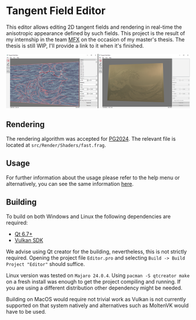 # Tangent Field Editor
This editor allows editing 2D tangent fields and rendering in real-time the anisotropic appearance defined by such fields. This project is the result of my internship in the team [MFX](https://mfx.loria.fr/) on the occasion of my master's thesis. The thesis is still WIP, I'll provide a link to it when it's finished.

![preview of the user interface of the software](assets/preview.png)

## Rendering
The rendering algorithm was accepted for [PG2024](https://pg2024.hsu.edu.cn/). The relevant file is located at `src/Render/Shaders/fast.frag`.

## Usage
For further information about the usage please refer to the help menu or alternatively, you can see the same information [here](assets/help.md).

## Building
To build on both Windows and Linux the following dependencies are required:
- [Qt 6.7+](https://www.qt.io/download-dev)
- [Vulkan SDK](https://vulkan.lunarg.com)

We advise using Qt creator for the building, nevertheless, this is not strictly required. Opening the project file `Editor.pro` and selecting `Build -> Build Project "Editor"` should suffice.

Linux version was tested on `Majaro 24.0.4`. Using `pacman -S qtcreator make` on a fresh install was enough to get the project compiling and running. If you are using a different distribution other dependency might be needed.

Building on MacOS would require not trivial work as Vulkan is not currently supported on that system natively and alternatives such as MoltenVK would have to be used.
